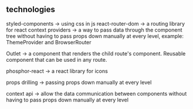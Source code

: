 ## technologies
styled-components -> using css in js
react-router-dom -> a routing library for react
context providers -> a way to pass data through the component tree without having to pass props down manually at every level, example: ThemeProvider and BrowserRouter

Outlet -> a component that renders the child route's component. Reusable component that can be used in any route.

phosphor-react -> a react library for icons


props drilling -> passing props down manually at every level

context api -> allow the data communication between components without having to pass props down manually at every level
